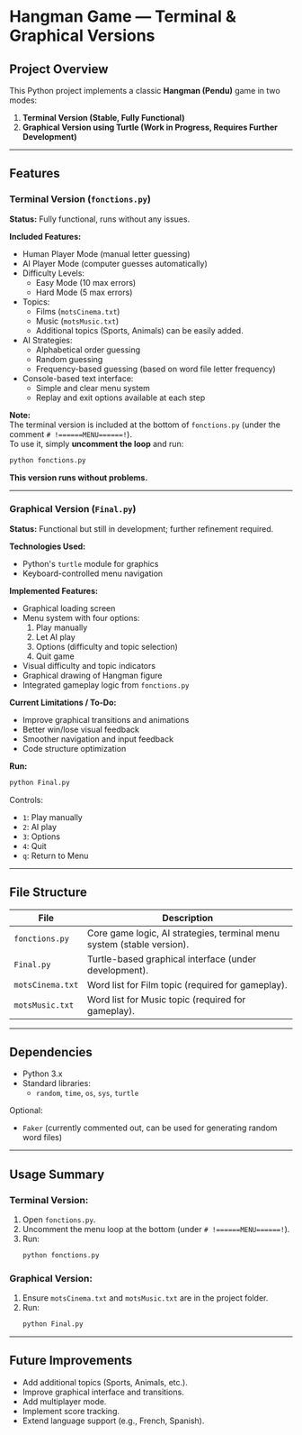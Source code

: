 # Hangman Game — Terminal & Graphical Versions

## Project Overview
This Python project implements a classic **Hangman (Pendu)** game in two modes:

1. **Terminal Version (Stable, Fully Functional)**
2. **Graphical Version using Turtle (Work in Progress, Requires Further Development)**

---

## Features

### Terminal Version (`fonctions.py`)

**Status:** Fully functional, runs without any issues.

**Included Features:**
- Human Player Mode (manual letter guessing)
- AI Player Mode (computer guesses automatically)
- Difficulty Levels:
  - Easy Mode (10 max errors)
  - Hard Mode (5 max errors)
- Topics:
  - Films (`motsCinema.txt`)
  - Music (`motsMusic.txt`)
  - Additional topics (Sports, Animals) can be easily added.
- AI Strategies:
  - Alphabetical order guessing
  - Random guessing
  - Frequency-based guessing (based on word file letter frequency)
- Console-based text interface:
  - Simple and clear menu system
  - Replay and exit options available at each step

**Note:**  
The terminal version is included at the bottom of `fonctions.py` (under the comment `# !======MENU======!`).  
To use it, simply **uncomment the loop** and run:

```bash
python fonctions.py
```

**This version runs without problems.**

---

### Graphical Version (`Final.py`)

**Status:** Functional but still in development; further refinement required.

**Technologies Used:**
- Python's `turtle` module for graphics
- Keyboard-controlled menu navigation

**Implemented Features:**
- Graphical loading screen
- Menu system with four options:
  1. Play manually
  2. Let AI play
  3. Options (difficulty and topic selection)
  4. Quit game
- Visual difficulty and topic indicators
- Graphical drawing of Hangman figure
- Integrated gameplay logic from `fonctions.py`

**Current Limitations / To-Do:**
- Improve graphical transitions and animations
- Better win/lose visual feedback
- Smoother navigation and input feedback
- Code structure optimization

**Run:**
```bash
python Final.py
```

Controls:
- `1`: Play manually
- `2`: AI play
- `3`: Options
- `4`: Quit
- `q`: Return to Menu

---

## File Structure

| File            | Description                                                                 |
|-----------------|-----------------------------------------------------------------------------|
| `fonctions.py`  | Core game logic, AI strategies, terminal menu system (stable version).      |
| `Final.py`      | Turtle-based graphical interface (under development).                       |
| `motsCinema.txt`| Word list for Film topic (required for gameplay).                           |
| `motsMusic.txt` | Word list for Music topic (required for gameplay).                          |

---

## Dependencies
- Python 3.x
- Standard libraries:
  - `random`, `time`, `os`, `sys`, `turtle`
  
Optional:
- `Faker` (currently commented out, can be used for generating random word files)

---

## Usage Summary

### Terminal Version:
1. Open `fonctions.py`.
2. Uncomment the menu loop at the bottom (under `# !======MENU======!`).
3. Run:
   ```bash
   python fonctions.py
   ```

### Graphical Version:
1. Ensure `motsCinema.txt` and `motsMusic.txt` are in the project folder.
2. Run:
   ```bash
   python Final.py
   ```

---

## Future Improvements
- Add additional topics (Sports, Animals, etc.).
- Improve graphical interface and transitions.
- Add multiplayer mode.
- Implement score tracking.
- Extend language support (e.g., French, Spanish).
